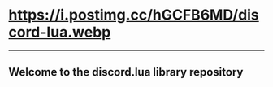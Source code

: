 # https://i.postimg.cc/hGCFB6MD/discord-lua.webp
-------------------------------
## Welcome to the discord.lua library repository
